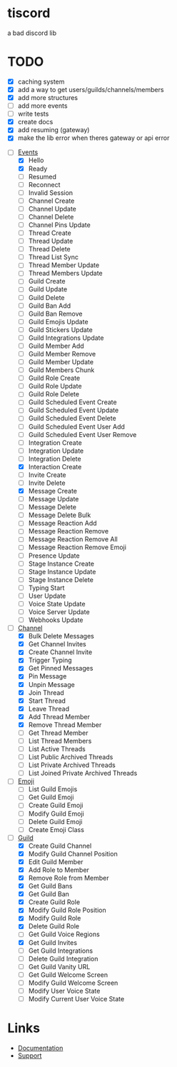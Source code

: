 # tiscord
a bad discord lib

# TODO
- [x] caching system
- [x] add a way to get users/guilds/channels/members
- [x] add more structures
- [ ] add more events
- [ ] write tests
- [x] create docs
- [x] add resuming (gateway)
- [x] make the lib error when theres gateway or api error

* [ ] [Events](https://discord.com/developers/docs/topics/gateway#commands-and-events-gateway-events)
  * [x] Hello
  * [x] Ready
  * [ ] Resumed
  * [ ] Reconnect
  * [ ] Invalid Session
  * [ ] Channel Create
  * [ ] Channel Update
  * [ ] Channel Delete
  * [ ] Channel Pins Update
  * [ ] Thread Create
  * [ ] Thread Update
  * [ ] Thread Delete
  * [ ] Thread List Sync
  * [ ] Thread Member Update
  * [ ] Thread Members Update
  * [ ] Guild Create
  * [ ] Guild Update
  * [ ] Guild Delete
  * [ ] Guild Ban Add
  * [ ] Guild Ban Remove
  * [ ] Guild Emojis Update
  * [ ] Guild Stickers Update
  * [ ] Guild Integrations Update
  * [ ] Guild Member Add
  * [ ] Guild Member Remove
  * [ ] Guild Member Update
  * [ ] Guild Members Chunk
  * [ ] Guild Role Create
  * [ ] Guild Role Update
  * [ ] Guild Role Delete
  * [ ] Guild Scheduled Event Create
  * [ ] Guild Scheduled Event Update
  * [ ] Guild Scheduled Event Delete
  * [ ] Guild Scheduled Event User Add
  * [ ] Guild Scheduled Event User Remove
  * [ ] Integration Create
  * [ ] Integration Update
  * [ ] Integration Delete
  * [x] Interaction Create
  * [ ] Invite Create
  * [ ] Invite Delete
  * [x] Message Create
  * [ ] Message Update
  * [ ] Message Delete
  * [ ] Message Delete Bulk
  * [ ] Message Reaction Add
  * [ ] Message Reaction Remove
  * [ ] Message Reaction Remove All
  * [ ] Message Reaction Remove Emoji
  * [ ] Presence Update
  * [ ] Stage Instance Create
  * [ ] Stage Instance Update
  * [ ] Stage Instance Delete
  * [ ] Typing Start
  * [ ] User Update
  * [ ] Voice State Update
  * [ ] Voice Server Update
  * [ ] Webhooks Update

* [ ] [Channel](https://discord.com/developers/docs/resources/channel)
  * [x] Bulk Delete Messages
  * [x] Get Channel Invites
  * [x] Create Channel Invite
  * [x] Trigger Typing
  * [x] Get Pinned Messages
  * [x] Pin Message
  * [x] Unpin Message
  * [x] Join Thread
  * [x] Start Thread
  * [x] Leave Thread
  * [x] Add Thread Member
  * [x] Remove Thread Member
  * [ ] Get Thread Member
  * [ ] List Thread Members
  * [ ] List Active Threads
  * [ ] List Public Archived Threads
  * [ ] List Private Archived Threads
  * [ ] List Joined Private Archived Threads

* [ ] [Emoji](https://discord.com/developers/docs/resources/emoji)
  * [ ] List Guild Emojis
  * [ ] Get Guild Emoji
  * [ ] Create Guild Emoji
  * [ ] Modify Guild Emoji
  * [ ] Delete Guild Emoji
  * [ ] Create Emoji Class

* [ ] [Guild](https://discord.com/developers/docs/resources/guild)
  * [X] Create Guild Channel
  * [X] Modify Guild Channel Position
  * [X] Edit Guild Member
  * [X] Add Role to Member
  * [X] Remove Role from Member
  * [X] Get Guild Bans
  * [X] Get Guild Ban
  * [X] Create Guild Role
  * [X] Modify Guild Role Position
  * [X] Modify Guild Role
  * [X] Delete Guild Role
  * [ ] Get Guild Voice Regions
  * [X] Get Guild Invites
  * [ ] Get Guild Integrations
  * [ ] Delete Guild Integration
  * [ ] Get Guild Vanity URL
  * [ ] Get Guild Welcome Screen
  * [ ] Modify Guild Welcome Screen
  * [ ] Modify User Voice State
  * [ ] Modify Current User Voice State

# Links 
- [Documentation](https://tiscord.me/)
- [Support](https://discord.gg/exUr7bjRjb)
